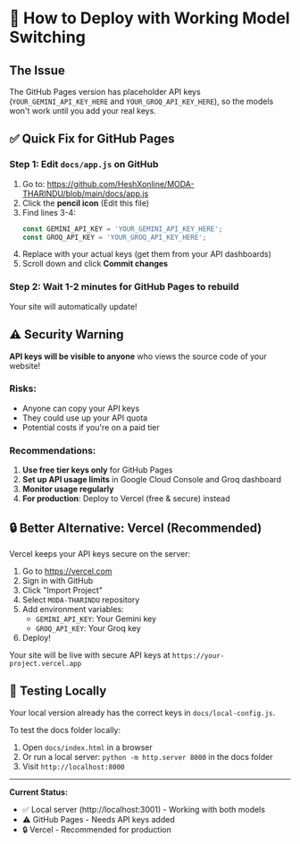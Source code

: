 # 🚀 How to Deploy with Working Model Switching

## The Issue
The GitHub Pages version has placeholder API keys (`YOUR_GEMINI_API_KEY_HERE` and `YOUR_GROQ_API_KEY_HERE`), so the models won't work until you add your real keys.

## ✅ Quick Fix for GitHub Pages

### Step 1: Edit `docs/app.js` on GitHub

1. Go to: https://github.com/HeshXonline/MODA-THARINDU/blob/main/docs/app.js
2. Click the **pencil icon** (Edit this file)
3. Find lines 3-4:
   ```javascript
   const GEMINI_API_KEY = 'YOUR_GEMINI_API_KEY_HERE';
   const GROQ_API_KEY = 'YOUR_GROQ_API_KEY_HERE';
   ```
4. Replace with your actual keys (get them from your API dashboards)
5. Scroll down and click **Commit changes**

### Step 2: Wait 1-2 minutes for GitHub Pages to rebuild

Your site will automatically update!

## ⚠️ Security Warning

**API keys will be visible to anyone** who views the source code of your website!

### Risks:
- Anyone can copy your API keys
- They could use up your API quota
- Potential costs if you're on a paid tier

### Recommendations:
1. **Use free tier keys only** for GitHub Pages
2. **Set up API usage limits** in Google Cloud Console and Groq dashboard
3. **Monitor usage regularly**
4. **For production**: Deploy to Vercel (free & secure) instead

## 🔒 Better Alternative: Vercel (Recommended)

Vercel keeps your API keys secure on the server:

1. Go to https://vercel.com
2. Sign in with GitHub
3. Click "Import Project"
4. Select `MODA-THARINDU` repository
5. Add environment variables:
   - `GEMINI_API_KEY`: Your Gemini key
   - `GROQ_API_KEY`: Your Groq key
6. Deploy!

Your site will be live with secure API keys at `https://your-project.vercel.app`

## 🧪 Testing Locally

Your local version already has the correct keys in `docs/local-config.js`. 

To test the docs folder locally:
1. Open `docs/index.html` in a browser
2. Or run a local server: `python -m http.server 8000` in the docs folder
3. Visit `http://localhost:8000`

---

**Current Status:**
- ✅ Local server (http://localhost:3001) - Working with both models
- ⚠️ GitHub Pages - Needs API keys added
- 🔒 Vercel - Recommended for production


